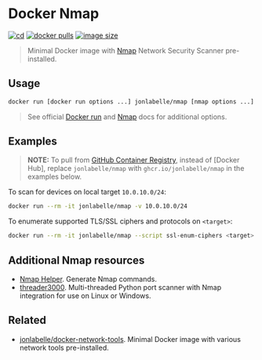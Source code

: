 # Docker Nmap

[![cd](https://github.com/jonlabelle/docker-nmap/actions/workflows/cd.yml/badge.svg)](https://github.com/jonlabelle/docker-nmap/actions/workflows/cd.yml)
[![docker pulls](https://img.shields.io/docker/pulls/jonlabelle/nmap?label=docker%20pulls)](https://hub.docker.com/r/jonlabelle/nmap)
[![image size](https://img.shields.io/docker/image-size/jonlabelle/nmap/latest?label=image%20size)](https://hub.docker.com/r/jonlabelle/nmap/tags)

> Minimal Docker image with [Nmap](https://nmap.org/) Network Security Scanner pre-installed.

## Usage

```bash
docker run [docker run options ...] jonlabelle/nmap [nmap options ...] <nmap target(s)>
```

> See official [Docker run](https://docs.docker.com/engine/reference/commandline/run/#options) and [Nmap](https://nmap.org/book/man-briefoptions.html) docs for additional options.

## Examples

> **NOTE:** To pull from [GitHub Container Registry], instead of [Docker Hub],
> replace `jonlabelle/nmap` with `ghcr.io/jonlabelle/nmap` in the examples
> below.

To scan for devices on local target `10.0.10.0/24`:

```bash
docker run --rm -it jonlabelle/nmap -v 10.0.10.0/24
```

To enumerate supported TLS/SSL ciphers and protocols on `<target>`:

```bash
docker run --rm -it jonlabelle/nmap --script ssl-enum-ciphers <target> -p 443
```

## Additional Nmap resources

- [Nmap Helper](https://competent-goldberg-e5eefe.netlify.app). Generate Nmap commands.
- [threader3000](https://github.com/dievus/threader3000). Multi-threaded Python port scanner with Nmap integration for use on Linux or Windows.

## Related

- [jonlabelle/docker-network-tools](https://github.com/jonlabelle/docker-network-tools). Minimal Docker image with various network tools pre-installed.

[github container registry]: https://github.com/users/jonlabelle/packages/container/package/nmap
